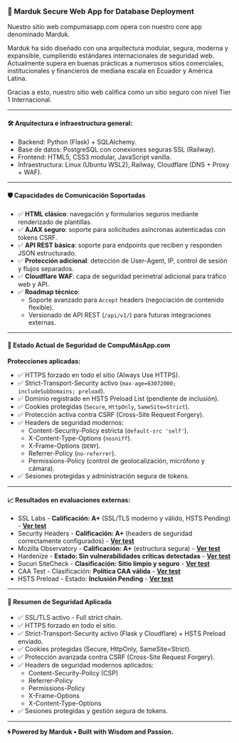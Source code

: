 ### 🌌 Marduk Secure Web App for Database Deployment

Nuestro sitio web compumasapp.com opera con nuestro core app denominado Marduk.

Marduk ha sido diseñado con una arquitectura modular, segura, moderna y expansible, cumpliendo estándares internacionales de seguridad web.  
Actualmente supera en buenas prácticas a numerosos sitios comerciales, institucionales y financieros de mediana escala en Ecuador y América Latina.

Gracias a esto, nuestro sitio web califica como un sitio seguro con nivel Tier 1 Internacional.

---

#### 🛠️ Arquitectura e infraestructura general:

- Backend: Python (Flask) + SQLAlchemy.
- Base de datos: PostgreSQL con conexiones seguras SSL (Railway).
- Frontend: HTML5, CSS3 modular, JavaScript vanilla.
- Infraestructura: Linux (Ubuntu WSL2), Railway, Cloudflare (DNS + Proxy + WAF).

---

#### 🛡️ Capacidades de Comunicación Soportadas
- ✅ **HTML clásico**: navegación y formularios seguros mediante renderizado de plantillas.
- ✅ **AJAX seguro**: soporte para solicitudes asíncronas autenticadas con tokens CSRF.
- ✅ **API REST básica**: soporte para endpoints que reciben y responden JSON estructurado.
- ✅ **Protección adicional**: detección de User-Agent, IP, control de sesión y flujos separados.
- ✅ **Cloudflare WAF**: capa de seguridad perimetral adicional para tráfico web y API.
- ✅ **Roadmap técnico**:
  - Soporte avanzado para `Accept` headers (negociación de contenido flexible).
  - Versionado de API REST (`/api/v1/`) para futuras integraciones externas.

---

#### 🔐 Estado Actual de Seguridad de CompuMásApp.com

**Protecciones aplicadas:**

- ✅ HTTPS forzado en todo el sitio (Always Use HTTPS).
- ✅ Strict-Transport-Security activo (`max-age=63072000; includeSubDomains; preload`).
- ✅ Dominio registrado en HSTS Preload List (pendiente de inclusión).
- ✅ Cookies protegidas (`Secure`, `HttpOnly`, `SameSite=Strict`).
- ✅ Protección activa contra CSRF (Cross-Site Request Forgery).
- ✅ Headers de seguridad modernos:
  - Content-Security-Policy estricta (`default-src 'self'`).
  - X-Content-Type-Options (`nosniff`).
  - X-Frame-Options (`DENY`).
  - Referrer-Policy (`no-referrer`).
  - Permissions-Policy (control de geolocalización, micrófono y cámara).
- ✅ Sesiones protegidas y administración segura de tokens.

---

#### 📈 Resultados en evaluaciones externas:

- SSL Labs - **Calificación: A+** (SSL/TLS moderno y válido, HSTS Pending) - <a href="https://www.ssllabs.com/ssltest/analyze.html?d=compumasapp.com" target="_blank" rel="noopener noreferrer">**Ver test**</a>
- Security Headers - **Calificación: A+** (headers de seguridad correctamente configurados) - <a href="https://securityheaders.com/?q=https%3A%2F%2Fcompumasapp.com&followRedirects=on" target="_blank" rel="noopener noreferrer">**Ver test**</a>
- Mozilla Observatory - **Calificación: A+** (estructura segura) - <a href="https://observatory.mozilla.org/analyze/compumasapp.com" target="_blank" rel="noopener noreferrer">**Ver test**</a>
- Hardenize - **Estado: Sin vulnerabilidades críticas detectadas** - <a href="https://www.hardenize.com/report/compumasapp.com" target="_blank" rel="noopener noreferrer">**Ver test**</a>
- Sucuri SiteCheck - **Clasificación: Sitio limpio y seguro** - <a href="https://sitecheck.sucuri.net/results/compumasapp.com" target="_blank" rel="noopener noreferrer">**Ver test**</a>
- CAA Test - Clasificación: **Política CAA válida** - <a href="https://caatest.co.uk/?domain=compumasapp.com" target="_blank" rel="noopener noreferrer">**Ver test**</a>
- HSTS Preload - Estado: **Inclusión Pending** - <a href="https://hstspreload.org/?domain=compumasapp.com" target="_blank" rel="noopener noreferrer">**Ver test**</a>

---

#### 🎯 Resumen de Seguridad Aplicada

- ✅ SSL/TLS activo - Full strict chain.
- ✅ HTTPS forzado en todo el sitio.
- ✅ Strict-Transport-Security activo (Flask y Cloudflare) + HSTS Preload enviado.
- ✅ Cookies protegidas (Secure, HttpOnly, SameSite=Strict).
- ✅ Protección avanzada contra CSRF (Cross-Site Request Forgery).
- ✅ Headers de seguridad modernos aplicados:
  - Content-Security-Policy (CSP)
  - Referrer-Policy
  - Permissions-Policy
  - X-Frame-Options
  - X-Content-Type-Options
- ✅ Sesiones protegidas y gestión segura de tokens.

---

**🌀 Powered by Marduk • Built with Wisdom and Passion.**

